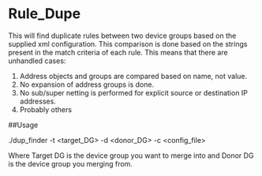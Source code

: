 # Rule_Dupe

This will find duplicate rules between two device groups based on the supplied xml configuration. 
This comparison is done based on the strings present in the match criteria of each rule. This means 
that there are unhandled cases:


1. Address objects and groups are compared based on name, not value.
2. No expansion of address groups is done.
3. No sub/super netting is performed for explicit source or destination IP addresses.
4. Probably others



##Usage

./dup_finder -t <target_DG> -d <donor_DG> -c <config_file>


Where Target DG is the device group you want  to merge into and Donor DG is the 
device group you merging from.

